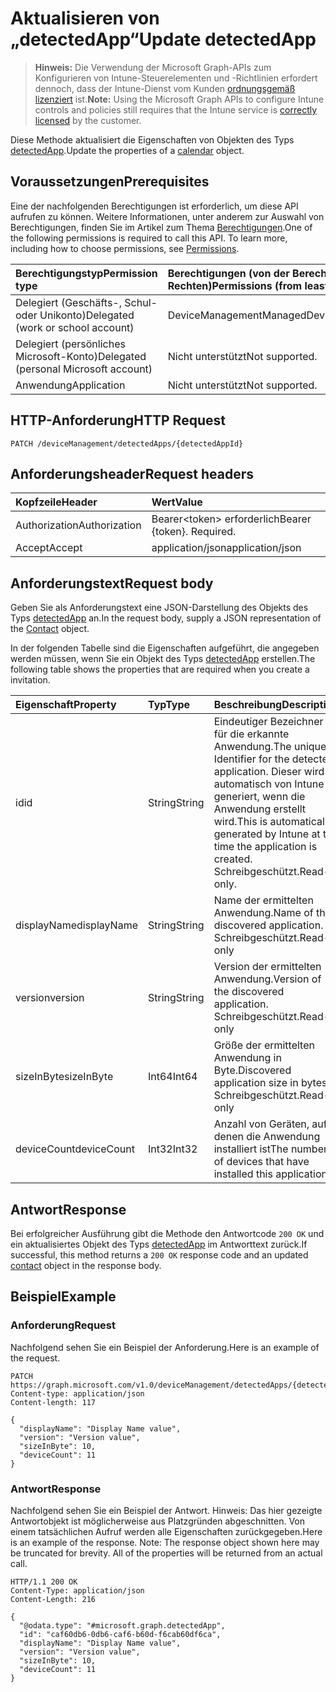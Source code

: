 # <a name="update-detectedapp"></a><span data-ttu-id="4c478-101">Aktualisieren von „detectedApp“</span><span class="sxs-lookup"><span data-stu-id="4c478-101">Update detectedApp</span></span>

> <span data-ttu-id="4c478-102">**Hinweis:** Die Verwendung der Microsoft Graph-APIs zum Konfigurieren von Intune-Steuerelementen und -Richtlinien erfordert dennoch, dass der Intune-Dienst vom Kunden [ordnungsgemäß lizenziert](https://go.microsoft.com/fwlink/?linkid=839381) ist.</span><span class="sxs-lookup"><span data-stu-id="4c478-102">**Note:** Using the Microsoft Graph APIs to configure Intune controls and policies still requires that the Intune service is [correctly licensed](https://go.microsoft.com/fwlink/?linkid=839381) by the customer.</span></span>

<span data-ttu-id="4c478-103">Diese Methode aktualisiert die Eigenschaften von Objekten des Typs [detectedApp](../resources/intune_devices_detectedapp.md).</span><span class="sxs-lookup"><span data-stu-id="4c478-103">Update the properties of a [calendar](../resources/intune_devices_detectedapp.md) object.</span></span>
## <a name="prerequisites"></a><span data-ttu-id="4c478-104">Voraussetzungen</span><span class="sxs-lookup"><span data-stu-id="4c478-104">Prerequisites</span></span>
<span data-ttu-id="4c478-p101">Eine der nachfolgenden Berechtigungen ist erforderlich, um diese API aufrufen zu können. Weitere Informationen, unter anderem zur Auswahl von Berechtigungen, finden Sie im Artikel zum Thema [Berechtigungen](../../../concepts/permissions_reference.md).</span><span class="sxs-lookup"><span data-stu-id="4c478-p101">One of the following permissions is required to call this API. To learn more, including how to choose permissions, see [Permissions](../../../concepts/permissions_reference.md).</span></span>

|<span data-ttu-id="4c478-107">Berechtigungstyp</span><span class="sxs-lookup"><span data-stu-id="4c478-107">Permission type</span></span>|<span data-ttu-id="4c478-108">Berechtigungen (von der Berechtigung mit den meisten Rechten zu der mit den wenigsten Rechten)</span><span class="sxs-lookup"><span data-stu-id="4c478-108">Permissions (from least to most privileged)</span></span>|
|:---|:---|
|<span data-ttu-id="4c478-109">Delegiert (Geschäfts-, Schul- oder Unikonto)</span><span class="sxs-lookup"><span data-stu-id="4c478-109">Delegated (work or school account)</span></span>|<span data-ttu-id="4c478-110">DeviceManagementManagedDevices.ReadWrite.All</span><span class="sxs-lookup"><span data-stu-id="4c478-110">DeviceManagementManagedDevices.ReadWrite.All</span></span>|
|<span data-ttu-id="4c478-111">Delegiert (persönliches Microsoft-Konto)</span><span class="sxs-lookup"><span data-stu-id="4c478-111">Delegated (personal Microsoft account)</span></span>|<span data-ttu-id="4c478-112">Nicht unterstützt</span><span class="sxs-lookup"><span data-stu-id="4c478-112">Not supported.</span></span>|
|<span data-ttu-id="4c478-113">Anwendung</span><span class="sxs-lookup"><span data-stu-id="4c478-113">Application</span></span>|<span data-ttu-id="4c478-114">Nicht unterstützt</span><span class="sxs-lookup"><span data-stu-id="4c478-114">Not supported.</span></span>|

## <a name="http-request"></a><span data-ttu-id="4c478-115">HTTP-Anforderung</span><span class="sxs-lookup"><span data-stu-id="4c478-115">HTTP Request</span></span>
<!-- {
  "blockType": "ignored"
}
-->
``` http
PATCH /deviceManagement/detectedApps/{detectedAppId}
```

## <a name="request-headers"></a><span data-ttu-id="4c478-116">Anforderungsheader</span><span class="sxs-lookup"><span data-stu-id="4c478-116">Request headers</span></span>
|<span data-ttu-id="4c478-117">Kopfzeile</span><span class="sxs-lookup"><span data-stu-id="4c478-117">Header</span></span>|<span data-ttu-id="4c478-118">Wert</span><span class="sxs-lookup"><span data-stu-id="4c478-118">Value</span></span>|
|:---|:---|
|<span data-ttu-id="4c478-119">Authorization</span><span class="sxs-lookup"><span data-stu-id="4c478-119">Authorization</span></span>|<span data-ttu-id="4c478-120">Bearer&lt;token&gt; erforderlich</span><span class="sxs-lookup"><span data-stu-id="4c478-120">Bearer {token}. Required.</span></span>|
|<span data-ttu-id="4c478-121">Accept</span><span class="sxs-lookup"><span data-stu-id="4c478-121">Accept</span></span>|<span data-ttu-id="4c478-122">application/json</span><span class="sxs-lookup"><span data-stu-id="4c478-122">application/json</span></span>|

## <a name="request-body"></a><span data-ttu-id="4c478-123">Anforderungstext</span><span class="sxs-lookup"><span data-stu-id="4c478-123">Request body</span></span>
<span data-ttu-id="4c478-124">Geben Sie als Anforderungstext eine JSON-Darstellung des Objekts des Typs [detectedApp](../resources/intune_devices_detectedapp.md) an.</span><span class="sxs-lookup"><span data-stu-id="4c478-124">In the request body, supply a JSON representation of the [Contact](../resources/intune_devices_detectedapp.md) object.</span></span>

<span data-ttu-id="4c478-125">In der folgenden Tabelle sind die Eigenschaften aufgeführt, die angegeben werden müssen, wenn Sie ein Objekt des Typs [detectedApp](../resources/intune_devices_detectedapp.md) erstellen.</span><span class="sxs-lookup"><span data-stu-id="4c478-125">The following table shows the properties that are required when you create a invitation.</span></span>

|<span data-ttu-id="4c478-126">Eigenschaft</span><span class="sxs-lookup"><span data-stu-id="4c478-126">Property</span></span>|<span data-ttu-id="4c478-127">Typ</span><span class="sxs-lookup"><span data-stu-id="4c478-127">Type</span></span>|<span data-ttu-id="4c478-128">Beschreibung</span><span class="sxs-lookup"><span data-stu-id="4c478-128">Description</span></span>|
|:---|:---|:---|
|<span data-ttu-id="4c478-129">id</span><span class="sxs-lookup"><span data-stu-id="4c478-129">id</span></span>|<span data-ttu-id="4c478-130">String</span><span class="sxs-lookup"><span data-stu-id="4c478-130">String</span></span>|<span data-ttu-id="4c478-131">Eindeutiger Bezeichner für die erkannte Anwendung.</span><span class="sxs-lookup"><span data-stu-id="4c478-131">The unique Identifier for the detected application.</span></span> <span data-ttu-id="4c478-132">Dieser wird automatisch von Intune generiert, wenn die Anwendung erstellt wird.</span><span class="sxs-lookup"><span data-stu-id="4c478-132">This is automatically generated by Intune at the time the application is created.</span></span> <span data-ttu-id="4c478-133">Schreibgeschützt.</span><span class="sxs-lookup"><span data-stu-id="4c478-133">Read-only.</span></span>|
|<span data-ttu-id="4c478-134">displayName</span><span class="sxs-lookup"><span data-stu-id="4c478-134">displayName</span></span>|<span data-ttu-id="4c478-135">String</span><span class="sxs-lookup"><span data-stu-id="4c478-135">String</span></span>|<span data-ttu-id="4c478-136">Name der ermittelten Anwendung.</span><span class="sxs-lookup"><span data-stu-id="4c478-136">Name of the discovered application.</span></span> <span data-ttu-id="4c478-137">Schreibgeschützt.</span><span class="sxs-lookup"><span data-stu-id="4c478-137">Read-only</span></span>|
|<span data-ttu-id="4c478-138">version</span><span class="sxs-lookup"><span data-stu-id="4c478-138">version</span></span>|<span data-ttu-id="4c478-139">String</span><span class="sxs-lookup"><span data-stu-id="4c478-139">String</span></span>|<span data-ttu-id="4c478-140">Version der ermittelten Anwendung.</span><span class="sxs-lookup"><span data-stu-id="4c478-140">Version of the discovered application.</span></span> <span data-ttu-id="4c478-141">Schreibgeschützt.</span><span class="sxs-lookup"><span data-stu-id="4c478-141">Read-only</span></span>|
|<span data-ttu-id="4c478-142">sizeInByte</span><span class="sxs-lookup"><span data-stu-id="4c478-142">sizeInByte</span></span>|<span data-ttu-id="4c478-143">Int64</span><span class="sxs-lookup"><span data-stu-id="4c478-143">Int64</span></span>|<span data-ttu-id="4c478-144">Größe der ermittelten Anwendung in Byte.</span><span class="sxs-lookup"><span data-stu-id="4c478-144">Discovered application size in bytes.</span></span> <span data-ttu-id="4c478-145">Schreibgeschützt.</span><span class="sxs-lookup"><span data-stu-id="4c478-145">Read-only</span></span>|
|<span data-ttu-id="4c478-146">deviceCount</span><span class="sxs-lookup"><span data-stu-id="4c478-146">deviceCount</span></span>|<span data-ttu-id="4c478-147">Int32</span><span class="sxs-lookup"><span data-stu-id="4c478-147">Int32</span></span>|<span data-ttu-id="4c478-148">Anzahl von Geräten, auf denen die Anwendung installiert ist</span><span class="sxs-lookup"><span data-stu-id="4c478-148">The number of devices that have installed this application</span></span>|



## <a name="response"></a><span data-ttu-id="4c478-149">Antwort</span><span class="sxs-lookup"><span data-stu-id="4c478-149">Response</span></span>
<span data-ttu-id="4c478-150">Bei erfolgreicher Ausführung gibt die Methode den Antwortcode `200 OK` und ein aktualisiertes Objekt des Typs [detectedApp](../resources/intune_devices_detectedapp.md) im Antworttext zurück.</span><span class="sxs-lookup"><span data-stu-id="4c478-150">If successful, this method returns a `200 OK` response code and an updated [contact](../resources/intune_devices_detectedapp.md) object in the response body.</span></span>

## <a name="example"></a><span data-ttu-id="4c478-151">Beispiel</span><span class="sxs-lookup"><span data-stu-id="4c478-151">Example</span></span>
### <a name="request"></a><span data-ttu-id="4c478-152">Anforderung</span><span class="sxs-lookup"><span data-stu-id="4c478-152">Request</span></span>
<span data-ttu-id="4c478-153">Nachfolgend sehen Sie ein Beispiel der Anforderung.</span><span class="sxs-lookup"><span data-stu-id="4c478-153">Here is an example of the request.</span></span>
``` http
PATCH https://graph.microsoft.com/v1.0/deviceManagement/detectedApps/{detectedAppId}
Content-type: application/json
Content-length: 117

{
  "displayName": "Display Name value",
  "version": "Version value",
  "sizeInByte": 10,
  "deviceCount": 11
}
```

### <a name="response"></a><span data-ttu-id="4c478-154">Antwort</span><span class="sxs-lookup"><span data-stu-id="4c478-154">Response</span></span>
<span data-ttu-id="4c478-p106">Nachfolgend sehen Sie ein Beispiel der Antwort. Hinweis: Das hier gezeigte Antwortobjekt ist möglicherweise aus Platzgründen abgeschnitten. Von einem tatsächlichen Aufruf werden alle Eigenschaften zurückgegeben.</span><span class="sxs-lookup"><span data-stu-id="4c478-p106">Here is an example of the response. Note: The response object shown here may be truncated for brevity. All of the properties will be returned from an actual call.</span></span>
``` http
HTTP/1.1 200 OK
Content-Type: application/json
Content-Length: 216

{
  "@odata.type": "#microsoft.graph.detectedApp",
  "id": "caf60db6-0db6-caf6-b60d-f6cab60df6ca",
  "displayName": "Display Name value",
  "version": "Version value",
  "sizeInByte": 10,
  "deviceCount": 11
}
```



